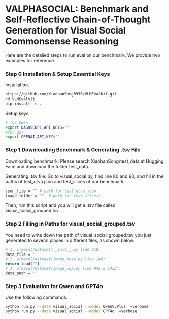 # VALPHASOCIAL: Benchmark and Self-Reflective Chain-of-Thought Generation for Visual Social Commonsense Reasoning

Here are the detailed steps to run eval on our benchmark. We provide two examples for reference.
### Step 0 Installation & Setup Essential Keys
Installation.
```bash
https://github.com/XiaohanSong0930/VLMEvalkit.git
cd VLMEvalKit
pip install -e .
```

Setup keys.
```bash
# for Qwen
export DASHSCOPE_API_KEYS=""
#for gpt
export OPENAI_API_KEY=""
```

### Step 1 Downloading Benchmark & Generating .tsv File
Downloading benchmark:
Please search XiaohanSong/test_data at Hugging Face and download the folder test_data.

Generating .tsv file:
Go to visual_social.py, find line 80 and 90, and fill in the paths of test_qtva.json and test_slices of our benchmark. 
```bash
json_file = "" # path for test_qtva.json  
image_folder = ""  # path for test_slices/
```
Then, run this script and you will get a .tsv file called visual_social_grouped.tsv.

### Step 2 Filling in Paths for visual_social_grouped.tsv
You need to write down the path of visual_social_grouped.tsv you just generated to several places in different files, as shown below.
```bash
# 1. vlmeval/dataset/__init__.py line 218:
data_file = ''
# 2. vlmeval/dataset/image_base.py line 146:
return load("")
# 3. vlmeval/dataset/image_vqa.py line 943 & 1452":
data_path = ''
```
### Step 3 Evaluation for Qwen and GPT4o
Use the following commands.
```bash
python run.py --data visual_social --model QwenVLPlus  —verbose
python run.py --data visual_social --model GPT4o  —verbose
```
